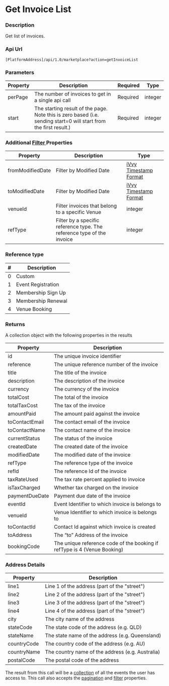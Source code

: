 # Get Invoice List

### Description

Get list of invoices.

### Api Url

`[PlatformAddress]/api/1.0/marketplace?action=getInvoiceList`

### Parameters

| Property | Description | Required | Type |
| --- | --- | --- | --- |
| perPage | The number of invoices to get in a single api call                                                                | Required | integer |
| start   | The starting result of the page. Note this is zero based (i.e. sending start=0 will start from the first result.) | Required | integer |

### Additional [Filter ](../interpreting-the-response/filtering.md)Properties

| Property | Description | Type |
| --- | --- | --- |
| fromModifiedDate | Filter by Modified Date                         | [iVvy Timestamp Format](../development-reference/timestamp-format.md) |
| toModifiedDate   | Filter by Modified Date                         | [iVvy Timestamp Format](../development-reference/timestamp-format.md) |
| venueId          | Filter invoices that belong to a specific Venue | integer |
| refType          | Filter by a specific reference type. The reference type of the invoice | integer |

### Reference type

| # | Description |
| - | --- |
| 0 | Custom |
| 1 | Event Registration |
| 2 | Membership Sign Up |
| 3 | Membership Renewal |
| 4 | Venue Booking |

### Returns

A collection object with the following properties in the results

| Property | Description |
| -------- | ----------- |
| id             | The unique invoice identifier                                            |
| reference      | The unique reference number of the invoice                               |
| title          | The title of the invoice                                                 |
| description    | The description of the invoice                                           |
| currency       | The currency of the invoice                                              |
| totalCost      | The total of the invoice                                                 |
| totalTaxCost   | The tax of the invoice                                                   |
| amountPaid     | The amount paid against the invoice                                      |
| toContactEmail | The contact email of the invoice                                         |
| toContactName  | The contact name of the invoice                                          |
| currentStatus  | The status of the invoice                                                |
| createdDate    | The created date of the invoice                                          |
| modifiedDate   | The modified date of the invoice                                         |
| refType        | The reference type of the invoice                                        |
| refId          | The reference Id of the invoice                                          |
| taxRateUsed    | The tax rate percent applied to invoice                                  |
| isTaxCharged   | Whether tax charged on the invoice                                       |
| paymentDueDate | Payment due date of the invoice                                          |
| eventId        | Event Identifier to which invoice is belongs to                          |
| venueId        | Venue Identifier to which invoice is belongs to                          |
| toContactId    | Contact Id against which invoice is created                              |
| toAddress      | The “to” Address of the invoice                                          |
| bookingCode    | The unique reference code of the booking if refType is 4 (Venue Booking) |

### Address Details

| Property | Description |
| -------- | ----------- |
| line1          | Line 1 of the address (part of the "street")                             |
| line2          | Line 2 of the address (part of the "street")                             |
| line3          | Line 3 of the address (part of the "street")                             |
| line4          | Line 4 of the address (part of the "street")                             |
| city           | The city name of the address                                             |
| stateCode      | The state code of the address (e.g. QLD)                                 |
| stateName      | The state name of the address (e.g. Queensland)                          |
| countryCode    | The country code of the address (e.g. AU)                                |
| countryName    | The country name of the address (e.g. Australia)                         |
| postalCode     | The postal code of the address                                           |

The result from this call will be a [collection](../interpreting-the-response/collections.md) of all the events the user has access to. This call also accepts the [pagination](../interpreting-the-response/pagination.md) and [filter](../interpreting-the-response/filtering.md) properties.


